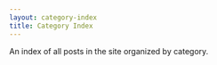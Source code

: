 ```yaml
---
layout: category-index
title: Category Index
---
```

An index of all posts in the site organized by category.
